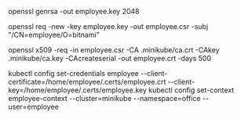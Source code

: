 openssl genrsa -out employee.key 2048

openssl req -new -key employee.key -out employee.csr -subj "/CN=employee/O=bitnami"

openssl x509 -req -in employee.csr -CA .minikube/ca.crt -CAkey .minikube/ca.key -CAcreateserial -out employee.crt -days 500

kubectl config set-credentials employee --client-certificate=/home/employee/.certs/employee.crt  --client-key=/home/employee/.certs/employee.key
kubectl config set-context employee-context --cluster=minikube --namespace=office --user=employee

